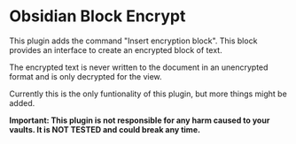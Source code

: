 # Obsidian Block Encrypt

This plugin adds the command "Insert encryption block". This block provides an interface to create an encrypted block of text.

The encrypted text is never written to the document in an unencrypted format and is only decrypted for the view.

Currently this is the only funtionality of this plugin, but more things might be added.

**Important: This plugin is not responsible for any harm caused to your vaults. It is NOT TESTED and could break any time.**
